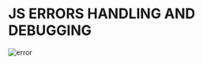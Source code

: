 # JS ERRORS HANDLING AND DEBUGGING

![error](https://freetutsdownload.com/wp-content/uploads/2021/04/Debugging-and-Fixing-Common-JavaScript-Errors.jpg)
